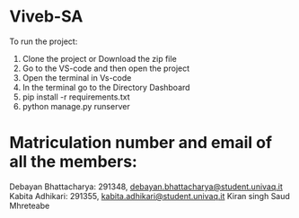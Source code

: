 # Viveb-SA


To run the project:
1. Clone the project or Download the zip file
2. Go to the VS-code and then open the project
3. Open the terminal in Vs-code
4. In the terminal go to the Directory Dashboard
5. pip install -r requirements.txt
6. python manage.py runserver


# Matriculation number and email of all the members:
Debayan Bhattacharya: 291348, debayan.bhattacharya@student.univaq.it
Kabita Adhikari: 291355, kabita.adhikari@student.univaq.it 
Kiran singh Saud
Mhreteabe
